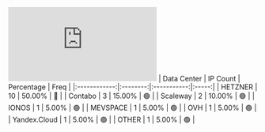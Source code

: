 ![Diagramm](https://github.com/obajay/StateSync-snapshots/blob/main/Projects/OKP4/1/README.md)
| Data Center | IP Count | Percentage | Freq |
|:------------:|:--------:|:-----------:|:-----:|
| HETZNER | 10 | 50.00% | 🔴 |
| Contabo | 3 | 15.00% | 🟢 |
| Scaleway | 2 | 10.00% | 🟢 |
| IONOS | 1 | 5.00% | 🟢 |
| MEVSPACE | 1 | 5.00% | 🟢 |
| OVH | 1 | 5.00% | 🟢 |
| Yandex.Cloud | 1 | 5.00% | 🟢 |
| OTHER | 1 | 5.00% | 🟢 |